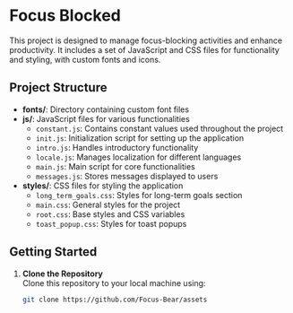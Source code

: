 # Focus Blocked

This project is designed to manage focus-blocking activities and enhance productivity. It includes a set of JavaScript and CSS files for functionality and styling, with custom fonts and icons.

## Project Structure

- **fonts/**: Directory containing custom font files
- **js/**: JavaScript files for various functionalities
  - `constant.js`: Contains constant values used throughout the project
  - `init.js`: Initialization script for setting up the application
  - `intro.js`: Handles introductory functionality
  - `locale.js`: Manages localization for different languages
  - `main.js`: Main script for core functionalities
  - `messages.js`: Stores messages displayed to users
- **styles/**: CSS files for styling the application
  - `long_term_goals.css`: Styles for long-term goals section
  - `main.css`: General styles for the project
  - `root.css`: Base styles and CSS variables
  - `toast_popup.css`: Styles for toast popups

## Getting Started

1. **Clone the Repository**  
   Clone this repository to your local machine using:
   ```bash
   git clone https://github.com/Focus-Bear/assets
   ```
